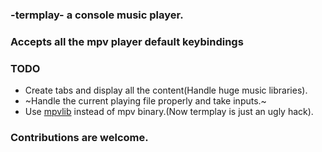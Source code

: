 
### -termplay- a console music player.
### Accepts all the mpv player default keybindings

### TODO

- Create tabs and display all the content(Handle huge music libraries).
- ~Handle the current playing file properly and take inputs.~
- Use [mpvlib](https://github.com/jaseg/python-mpv) instead of mpv binary.(Now termplay is just an ugly hack).


### Contributions are welcome.


